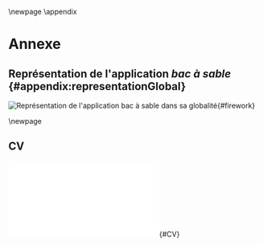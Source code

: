 \newpage
\appendix

# Annexe

## Représentation de l'application _bac à sable_ {#appendix:representationGlobal}

![Représentation de l'application _bac à sable_ dans sa globalité](figures/firework.png){#firework}

\newpage

## CV

![CV](cv/cv.pdf){#CV}